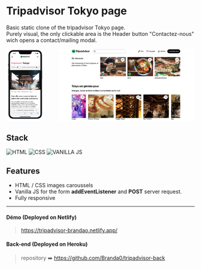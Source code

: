 # Tripadvisor Tokyo page

Basic static clone of the tripadvisor Tokyo page.  
Purely visual, the only clickable area is the Header button "Contactez-nous" wich opens a contact/mailing modal.



<img src="/assets/readme/mobile.jpg" alt="mobile-screenshot" width="20%" /><img style="float: right;" src="/assets/readme/laptop2.png" alt="laptop-screenshot-1" width="72%" />
 

## Stack

![HTML](https://img.shields.io/badge/HTML-E34F26?style=flat&logo=html5&logoColor=white)
![CSS](https://img.shields.io/badge/CSS-1572B6?style=flate&logo=css3&logoColor=white)
![VANILLA JS](https://img.shields.io/badge/VANILLA_JS-F7DF1E?style=flat&logo=javascript&logoColor=black)

## Features

- HTML / CSS images caroussels
- Vanilla JS for the form **addEventListener** and **POST** server request.
- Fully responsive

---

#### Démo (Deployed on Netlify)

> https://tripadvisor-brandao.netlify.app/

#### Back-end (Deployed on Heroku)

> repository ➡️ https://github.com/Branda0/tripadvisor-back
